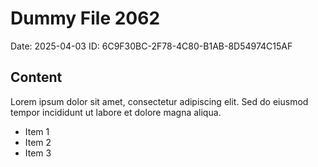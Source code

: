 # Dummy File 2062

Date: 2025-04-03
ID: 6C9F30BC-2F78-4C80-B1AB-8D54974C15AF

## Content

Lorem ipsum dolor sit amet, consectetur adipiscing elit.
Sed do eiusmod tempor incididunt ut labore et dolore magna aliqua.

* Item 1
* Item 2
* Item 3
